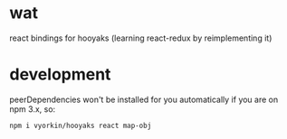# wat

react bindings for hooyaks (learning react-redux by reimplementing it)

# development

peerDependencies won't be installed for you automatically if you are on npm 3.x, so:
```
npm i vyorkin/hooyaks react map-obj
```
